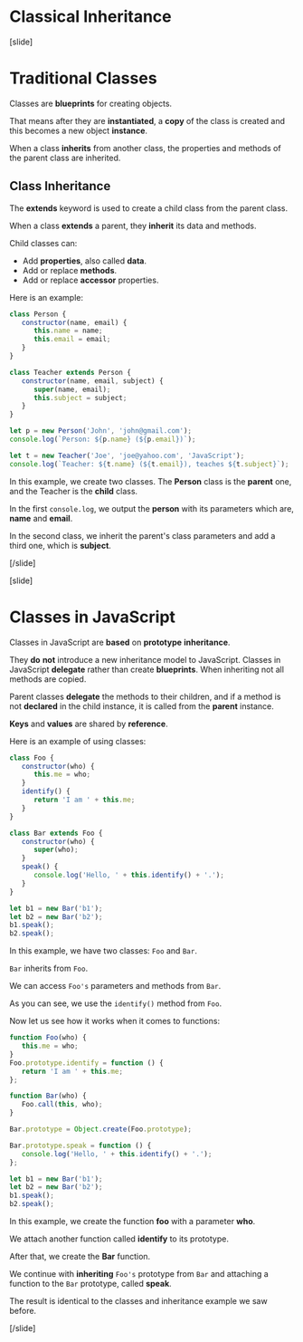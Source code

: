 # Classical Inheritance

[slide]
# Traditional Classes

Classes are **blueprints** for creating objects.

That means after they are **instantiated**, a **copy** of the class is created and this becomes a new object **instance**. 

When a class **inherits** from another class, the properties and methods of the parent class are inherited.

## Class Inheritance

The **extends** keyword is used to create a child class from the parent class.

When a class **extends** a parent, they **inherit** its data and methods.

Child classes can:

-  Add **properties**, also called **data**.
-  Add or replace **methods**.
-  Add or replace **accessor** properties.

Here is an example:

```js live
class Person {
   constructor(name, email) {
      this.name = name;
      this.email = email;
   }
}

class Teacher extends Person {
   constructor(name, email, subject) {
      super(name, email);
      this.subject = subject;
   }
}

let p = new Person('John', 'john@gmail.com');
console.log(`Person: ${p.name} (${p.email})`);

let t = new Teacher('Joe', 'joe@yahoo.com', 'JavaScript');
console.log(`Teacher: ${t.name} (${t.email}), teaches ${t.subject}`);
```

In this example, we create two classes. The **Person** class is the **parent** one, and the Teacher is the **child** class. 

In the first `console.log`, we output the **person** with its parameters which are, **name** and **email**.

In the second class, we inherit the parent's class parameters and add a third one, which is **subject**.

[/slide]

[slide]

# Classes in JavaScript

Classes in JavaScript are **based** on **prototype** **inheritance**.

They **do** **not** introduce a new inheritance model to JavaScript. Classes in JavaScript **delegate** rather than create **blueprints**. When inheriting not all methods are copied. 

Parent classes **delegate** the methods to their children, and if a method is not **declared** in the child instance, it is called from the **parent** instance. 

**Keys** and **values** are shared by **reference**.

Here is an example of using classes:

```js live
class Foo {
   constructor(who) {
      this.me = who;
   }
   identify() {
      return 'I am ' + this.me;
   }
}

class Bar extends Foo {
   constructor(who) {
      super(who);
   }
   speak() {
      console.log('Hello, ' + this.identify() + '.');
   }
}

let b1 = new Bar('b1');
let b2 = new Bar('b2');
b1.speak();
b2.speak();
```

In this example, we have two classes: `Foo` and `Bar`. 

`Bar` inherits from `Foo`. 

We can access `Foo's` parameters and methods from `Bar`. 

As you can see, we use the `identify()` method from `Foo`.

Now let us see how it works when it comes to functions:

```js live
function Foo(who) {
   this.me = who;
}
Foo.prototype.identify = function () {
   return 'I am ' + this.me;
};

function Bar(who) {
   Foo.call(this, who);
}

Bar.prototype = Object.create(Foo.prototype);

Bar.prototype.speak = function () {
   console.log('Hello, ' + this.identify() + '.');
};

let b1 = new Bar('b1');
let b2 = new Bar('b2');
b1.speak();
b2.speak();
```

In this example, we create the function **foo** with a parameter **who**. 

We attach another function called **identify** to its prototype. 

After that, we create the **Bar** function. 

We continue with **inheriting** `Foo's` prototype from `Bar` and attaching a function to the `Bar` prototype, called **speak**.

The result is identical to the classes and inheritance example we saw before.

[/slide]

